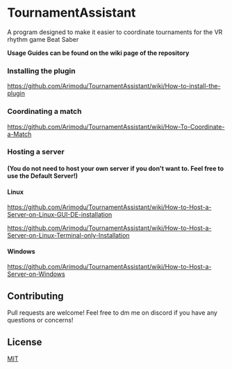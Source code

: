# TournamentAssistant
A program designed to make it easier to coordinate tournaments for the VR rhythm game Beat Saber

**Usage Guides can be found on the wiki page of the repository**

### Installing the plugin
https://github.com/Arimodu/TournamentAssistant/wiki/How-to-install-the-plugin

### Coordinating a match
https://github.com/Arimodu/TournamentAssistant/wiki/How-To-Coordinate-a-Match

### Hosting a server
#### **(You do not need to host your own server if you don't want to. Feel free to use the Default Server!)**

#### Linux
https://github.com/Arimodu/TournamentAssistant/wiki/How-to-Host-a-Server-on-Linux-GUI-DE-installation

https://github.com/Arimodu/TournamentAssistant/wiki/How-to-Host-a-Server-on-Linux-Terminal-only-Installation

#### Windows
https://github.com/Arimodu/TournamentAssistant/wiki/How-to-Host-a-Server-on-Windows

## Contributing
Pull requests are welcome! Feel free to dm me on discord if you have any questions or concerns!

## License
[MIT](https://choosealicense.com/licenses/mit/)
